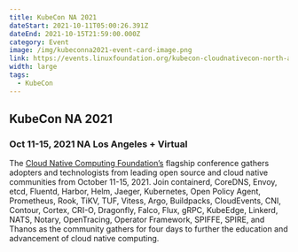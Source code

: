 ```yaml
---
title: KubeCon NA 2021
dateStart: 2021-10-11T05:00:26.391Z
dateEnd: 2021-10-15T21:59:00.000Z
category: Event
image: /img/kubeconna2021-event-card-image.png
link: https://events.linuxfoundation.org/kubecon-cloudnativecon-north-america/
width: large
tags:
  - KubeCon
---
```

## KubeCon NA 2021
### Oct 11-15, 2021 NA Los Angeles + Virtual


The [Cloud Native Computing Foundation’s](https://www.cncf.io/) flagship conference gathers adopters and technologists from leading open source and cloud native communities from October 11-15, 2021. Join containerd, CoreDNS, Envoy, etcd, Fluentd, Harbor, Helm, Jaeger, Kubernetes, Open Policy Agent, Prometheus, Rook, TiKV, TUF, Vitess, Argo, Buildpacks, CloudEvents, CNI, Contour, Cortex, CRI-O, Dragonfly, Falco, Flux, gRPC, KubeEdge, Linkerd, NATS, Notary, OpenTracing, Operator Framework, SPIFFE, SPIRE, and Thanos as the community gathers for four days to further the education and advancement of cloud native computing.